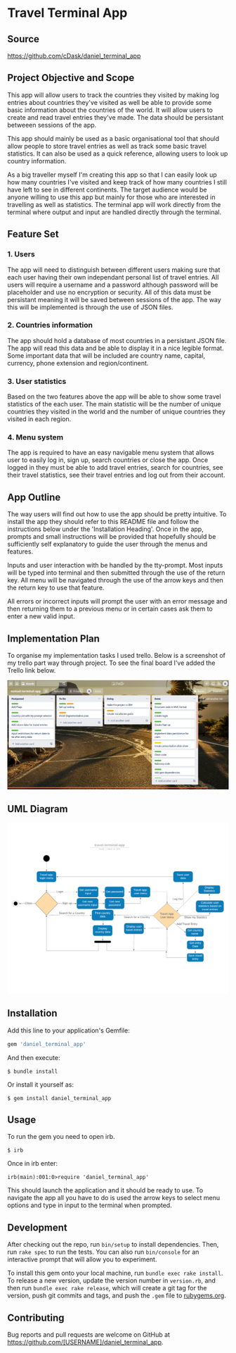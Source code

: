# Travel Terminal App

## Source

https://github.com/cDask/daniel_terminal_app

## Project Objective and Scope

This app will allow users to track the countries they visited by making log entries about countries they've visited as well be able to provide some basic information about the countries of the world. It will allow users to create and read travel entries they've made. The data should be persistant betweeen sessions of the app. 

This app should mainly be used as a basic organisational tool that should allow people to store travel entries as well as track some basic travel statistics. It can also be used as a quick reference, allowing users to look up country information. 

As a big traveller myself I'm creating this app so that I can easily look up how many countries I've visited and keep track of how many countries I still have left to see in different continents. The target audience would be anyone willing to use this app but mainly for those who are interested in travelling as well as statistics. The terminal app will work directly from the terminal where output and input are handled directly through the terminal.

## Feature Set

### 1. Users

The app will need to distinguish between different users making sure that each user having their own independant personal list of travel entries. All users will require a username and a password although password will be placeholder and use no encryption or security. All of this data must be persistant meaning it will be saved between sessions of the app. The way this will be implemented is through the use of JSON files.

### 2. Countries information

The app should hold a database of most countries in a persistant JSON file. The app will read this data and be able to display it in a nice legible format. Some important data that will be included are country name, capital, currency, phone extension and region/continent.

### 3. User statistics

Based on the two features above the app will be able to show some travel statistics of the each user. The main statistic will be the number of unique countries they visited in the world and the number of unique countries they visited in each region.

### 4. Menu system

The app is required to have an easy navigable menu system that allows user to easily log in, sign up, search countries or close the app. Once logged in they must be able to add travel entries, search for countries, see their travel statistics, see their travel entries and log out from their account.


## App Outline

The way users will find out how to use the app should be pretty intuitive. To install the app they should refer to this README file and follow the instructions below under the 'Installation Heading'. Once in the app, prompts and small instructions will be provided that hopefully should be sufficiently self explanatory to guide the user through the menus and features.

Inputs and user interaction with be handled by the tty-prompt. Most inputs will be typed into terminal and then submitted through the use of the return key. All menu will be navigated through the use of the arrow keys and then the return key to use that feature.

All errors or incorrect inputs will prompt the user with an error message and then returning them to a previous menu or in certain cases ask them to enter a new valid input.

## Implementation Plan

To organise my implementation tasks I used trello. Below is a screenshot of my trello part way through project. To see the final board I've added the Trello link below.

![Trello board](./trelloboard.png)

## UML Diagram

![UML Diagram](./travel-terminal-app.png)

## Installation

Add this line to your application's Gemfile:

```ruby
gem 'daniel_terminal_app'
```

And then execute:

    $ bundle install

Or install it yourself as:

    $ gem install daniel_terminal_app

## Usage

To run the gem you need to open irb.

    $ irb

Once in irb enter:

    irb(main):001:0>require 'daniel_terminal_app'

This should launch the application and it should be ready to use.
To navigate the app all you have to do is used the arrow keys to select menu options and type in input to the terminal when prompted.


## Development

After checking out the repo, run `bin/setup` to install dependencies. Then, run `rake spec` to run the tests. You can also run `bin/console` for an interactive prompt that will allow you to experiment.

To install this gem onto your local machine, run `bundle exec rake install`. To release a new version, update the version number in `version.rb`, and then run `bundle exec rake release`, which will create a git tag for the version, push git commits and tags, and push the `.gem` file to [rubygems.org](https://rubygems.org).

## Contributing

Bug reports and pull requests are welcome on GitHub at https://github.com/[USERNAME]/daniel_terminal_app.




